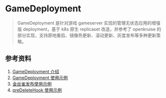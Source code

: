 # GameDeployment

> GameDeployment 是针对游戏 gameserver 实现的管理无状态应用的增强版 deployment，基于 k8s 原生 replicaset 改造，并参考了 openkruise 的部分实现，支持原地重启、镜像热更新、滚动更新、灰度发布等多种更新策略。

## 参考资料

1. [GameDeployment 介绍](https://github.com/Tencent/bk-bcs/tree/master/docs/features/bcs-gamedeployment-operator)
2. [GameDeployment 使用示例](https://github.com/Tencent/bk-bcs/tree/master/docs/features/bcs-gamedeployment-operator/example)
3. [金丝雀发布使用示例](https://github.com/Tencent/bk-bcs/tree/master/docs/features/bcs-gamedeployment-operator/features/canary)
4. [preDeleteHook 使用示例](https://github.com/Tencent/bk-bcs/tree/master/docs/features/bcs-gamedeployment-operator/features/preDeleteHook)
